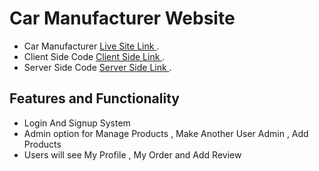 # Car Manufacturer Website

* Car Manufacturer  [Live Site Link ](https://car-manufacturer-dd339.web.app/).
* Client Side Code   [Client Side Link ](https://github.com/programming-hero-web-course1/manufacturer-website-client-side-abunaem123).
* Server Side Code   [Server Side Link ](hhttps://github.com/programming-hero-web-course1/manufacturer-website-server-side-abunaem123).

## Features and Functionality
* Login And Signup System
* Admin option for Manage Products , Make Another User Admin , Add Products
* Users will see My Profile , My Order and Add Review

